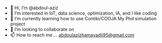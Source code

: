- 👋 Hi, I’m @abdoul-aziz
- 👀 I’m interested in IoT, data science, optimization, IA, and I like coding
- 🌱 I’m currently learning how to use Contiki/COOJA My Phd simulation project
- 💞️ I’m looking to collaborate on 
- 📫 How to reach me ... abdoulazizhamayadji95@gmail.com

<!---
abdoul-aziz/abdoul-aziz is a ✨ special ✨ repository because its `README.md` (this file) appears on your GitHub profile.
You can click the Preview link to take a look at your changes.
--->
